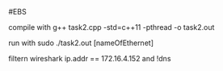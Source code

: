 #EBS

compile with 
g++ task2.cpp -std=c++11 -pthread -o task2.out

run with 
sudo ./task2.out [nameOfEthernet]

filtern wireshark
ip.addr == 172.16.4.152 and !dns